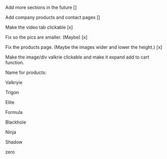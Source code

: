 Add more sections in the future []

Add company products and contact pages []

Make the video tab clickable [x]

Fix so the pics are smaller. (Maybe) [x]

Fix the products page. (Maybe the images wider and lower the height.) [x]

Make the image/div valkrie clickable and make it expand add to cart function.

Name for products:

  Valkryie
  
  Trigon
  
  Elite
  
  Formula
  
  Blackhole
  
  Ninja
  
  Shadow
  
  zero
  
  
